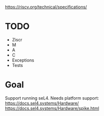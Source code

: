 
https://riscv.org/technical/specifications/

# TODO
* Ziscr
* M
* A
* C
* Exceptions
* Tests

# Goal
Support running seL4.
Needs platform support: https://docs.sel4.systems/Hardware/
https://docs.sel4.systems/Hardware/spike.html
